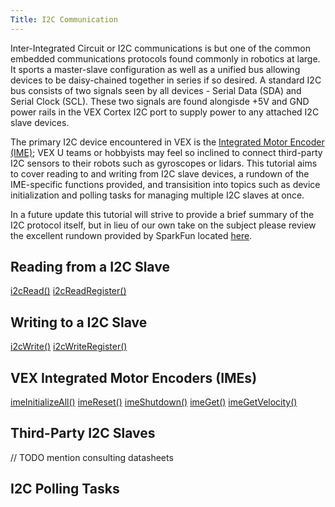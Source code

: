 ```yaml
---
Title: I2C Communication
---
```


Inter-Integrated Circuit or I2C communications is but one of the common embedded communications protocols found commonly in robotics at large.  It sports a master-slave configuration as well as a unified bus allowing devices to be daisy-chained together in series if so desired.  A standard I2C bus consists of two signals seen by all devices - Serial Data (SDA) and Serial Clock (SCL).  These two signals are found alongisde +5V and GND power rails in the VEX Cortex I2C port to supply power to any attached I2C slave devices.

The primary I2C device encountered in VEX is the [Integrated Motor Encoder (IME)](); VEX U teams or hobbyists may feel so inclined to connect third-party I2C sensors to their robots such as gyroscopes or lidars.  This tutorial aims to cover reading to and writing from I2C slave devices, a rundown of the IME-specific functions provided, and transisition into topics such as device initialization and polling tasks for managing multiple I2C slaves at once.

In a future update this tutorial will strive to provide a brief summary of the I2C protocol itself, but in lieu of our own take on the subject please review the excellent rundown provided by SparkFun located [here](https://learn.sparkfun.com/tutorials/i2c).

## Reading from a I2C Slave
[i2cRead()](/api/#i2cRead)
[i2cReadRegister()](/api/#i2cReadRegister)

## Writing to a I2C Slave
[i2cWrite()](/api/#i2cWrite)
[i2cWriteRegister()](/api/#i2cWriteRegister)


## VEX Integrated Motor Encoders (IMEs)
[imeInitializeAll()](/api/#imeInitializeAll)
[imeReset()](/api/#imeReset)
[imeShutdown()](/api/#imeShutdown)
[imeGet()](/api/#imeGet)
[imeGetVelocity()](/api/#imeGetVelocity)


## Third-Party I2C Slaves
// TODO mention consulting datasheets

## I2C Polling Tasks




<!---
{{< figure src="http://s2.quickmeme.com/img/b9/b9d565f4836052bedaebfa12d7595fa49cbbba24eb4dc78308ea446c85b12d5e.jpg" >}}
-->
